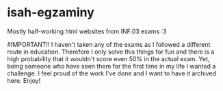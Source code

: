 # isah-egzaminy
Mostly half-working html websites from INF.03 exams :3

#IMPORTANT!!
I haven't taken any of the exams as I followed a different route in education. Therefore I only solve this things for fun and there is a high probability that it wouldn't score even 50% in the actual exam. Yet, being someone who have seen them for the first time in my life I wanted a challenge. I feel proud of the work I've done and I want to have it archived here. Enjoy!
